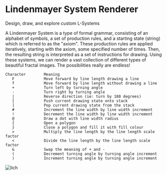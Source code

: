 # Lindenmayer System Renderer
Design, draw, and explore custom L-Systems

A Lindenmayer System is a type of formal grammar, consisting of an alphabet of symbols, a set of production rules, and a starting state (string) which is referred to as the "axiom". These production rules are applied iteratively, starting with the axiom, some specified number of times. Then, the resulting string is interpreted as a set of instructions for drawing. Using these systems, we can render a vast collection of different types of beautiful fractal images. The possibilities really are endless!

```Rules:
Character        Meaning
   F	         Move forward by line length drawing a line
   f	         Move forward by line length without drawing a line
   +	         Turn left by turning angle
   -	         Turn right by turning angle
   |	         Reverse direction (ie: turn by 180 degrees)
   [	         Push current drawing state onto stack
   ]	         Pop current drawing state from the stack
   #	         Increment the line width by line width increment
   !	         Decrement the line width by line width increment
   @	         Draw a dot with line width radius
   {	         Open a polygon
   }	         Close a polygon and fill it with fill colour
   >	         Multiply the line length by the line length scale factor
   <	         Divide the line length by the line length scale factor
   &	         Swap the meaning of + and -
   (	         Decrement turning angle by turning angle increment
   )	         Increment turning angle by turning angle increment
```

![lich](https://user-images.githubusercontent.com/43645849/156948885-6cd1cdfc-ca72-489d-91c5-2089e2707d9f.png)
